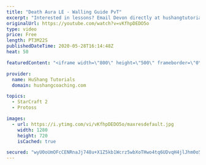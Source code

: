 ```yaml
---
title: "Death Aura LE - Walling Guide PvT"
excerpt: "Interested in lessons? Email Devon directly at hushangtutorials@outlook.com ------------------------------------------------------------------------------------------------------- Want to support HuShang Tutorials directly? Patreon is a website where you can contribute a monthly donation that will help"
originalUrl: https://youtube.com/watch?v=vKfhpDEDO5o
type: video
price: Free
length: PT3M22S
publishedDateTime: 2020-05-28T16:14:48Z
heat: 50

featuredContent: "<iframe width=\"800\" height=\"500\" frameborder=\"0\" src=\"https://www.youtube.com/embed/vKfhpDEDO5o\" allow=\"accelerometer; autoplay; encrypted-media; gyroscope; picture-in-picture\" allowfullscreen></iframe>"

provider:
  name: HuShang Tutorials
  domain: hushangcoaching.com

topics:
  - StarCraft 2
  - Protoss

images:
  - url: https://i.ytimg.com/vi/vKfhpDEDO5o/maxresdefault.jpg
    width: 1280
    height: 720
    isCached: true

secured: "wyU0oUmOFcCENRnaJj748u+X1Z5kb1Wcrz5wbXoTHwo4tq6UDvqH4jlJhm0o5bGLDKUEZ9O84s7534OlxqGFnbamgRYfRZb5MxuX9dv0kV72O7Tu3hjcDcmYoZmB4/yHs1iULy9oIVVnJvzWKYjKXiJLXuYrk9riRb8VmjtmqEHoePGwvkjGXXsvKqtD/hnBENzlLKbnZMI7NmZPsp/U4q5OEZbPlnTVf1hiGwLsYoV1gn0Scs0omCSpwgTbLFEQHalVONJLINIs4Kr1LrTTARrRtboy/dCLi/geB5CHEclZ2RaVqSFvsyjv780UNrbgmvRYjOKP0hT/BWIgkCUmCmSuvYg/4el8G8gunRfHR6EpbAlbB5a4BF8yzlmBQh3Kv0YFHhT3WajDihr7CyM0L8ln0ys6eClKpliszec5s68=;NjgleqOtr5jvbwopWpINlQ=="
---
```


